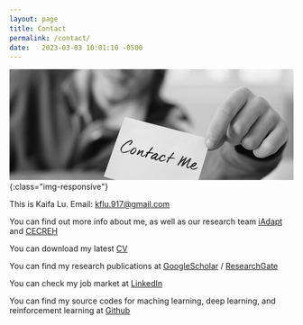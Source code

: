 ```yaml
---
layout: page
title: Contact
permalink: /contact/
date:   2023-03-03 10:01:10 -0500
---
```


![contact-me](/assets/contact-me.jpg){:class="img-responsive"}

This is Kaifa Lu. Email: kflu.917@gmail.com

You can find out more info about me, as well as our research team [iAdapt](https://dcp.ufl.edu/iadapt/) and [CECREH](https://www.depts.ttu.edu/cecreh/about.php)

You can download my latest [CV](assets/Kaifa-Lu-CV.pdf)

You can find my research publications at
[GoogleScholar](https://scholar.google.com/citations?hl=en&user=a8eAKS8AAAAJ) /
[ResearchGate](https://www.researchgate.net/profile/Lu-Kaifa)

You can check my job market at [LinkedIn](https://www.linkedin.com/in/kaifa-lu-828676225/)

You can find my source codes for maching learning, deep learning, and reinforcement learning at
[Github](https://github.com/kaifalu)
